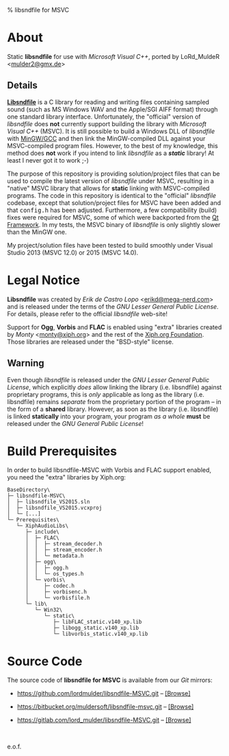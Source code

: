 % libsndfile for MSVC


# About #

Static **libsndfile** for use with *Microsoft Visual C++*, ported by LoRd_MuldeR &lt;<mulder2@gmx.de>&gt;

## Details ##

[**Libsndfile**](http://www.mega-nerd.com/libsndfile/) is a C library for reading and writing files containing sampled sound (such as MS Windows WAV and the Apple/SGI AIFF format) through one standard library interface. Unfortunately, the "official" version of *libsndfile* does **not** currently support building the library with *Microsoft Visual C++* (MSVC). It is still possible to build a Windows DLL of *libsndfile* with [MinGW/GCC](http://mingw-w64.sourceforge.net/) and then link the MinGW-compiled DLL against your MSVC-compiled program files. However, to the best of my knowledge, this method does **not** work if you intend to link *libsndfile* as a ***static*** library! At least I never got it to work ;-)

The purpose of this repository is providing solution/project files that can be used to compile the latest version of *libsndfile* under MSVC, resulting in a "native" MSVC library that allows for **static** linking with MSVC-compiled programs. The code in this repository is identical to the "official" *libsndfile* codebase, except that solution/project files for MSVC have been added and that <tt>config.h</tt> has been adjusted. Furthermore, a few compatibility (build) fixes were required for MSVC, some of which were backported from the [Qt Framework](https://www.qt.io/). In my tests, the MSVC binary of *libsndfile* is only slightly slower than the MinGW one.

My project/solution files have been tested to build smoothly under Visual Studio 2013 (MSVC 12.0) or 2015 (MSVC 14.0).


# Legal Notice #

**Libsndfile** was created by *Erik de Castro Lopo* &lt;<erikd@mega-nerd.com>&gt; and is released under the terms of the *GNU Lesser General Public License*. For details, please refer to the official *libsndfile* web-site!

Support for **Ogg**, **Vorbis** and **FLAC** is enabled using "extra" libraries created by *Monty* &lt;<monty@xiph.org>&gt; and the rest of the [Xiph.org Foundation](https://www.xiph.org/). Those libraries are released under the "BSD-style" license.

## Warning ##

Even though *libsndfile* is released under the *GNU Lesser General Public License*, which explicitly *does* allow linking the library (i.e. libsndfile) against proprietary programs, this is *only* applicable as long as the library (i.e. libsndfile) remains *separate* from the proprietary portion of the program &ndash; in the form of a **shared** library. However, as soon as the library (i.e. libsndfile) is linked **statically** into your program, your program *as a whole* **must** be released under the *GNU General Public License*!


# Build Prerequisites

In order to build libsndfile-MSVC with Vorbis and FLAC support enabled, you need the "extra" libraries by Xiph.org:
```
BaseDirectory\
├─ libsndfile-MSVC\
│  ├─ libsndfile_VS2015.sln
│  ├─ libsndfile_VS2015.vcxproj
│  └─ [...]
└─ Prerequisites\
   └─ XiphAudioLibs\
      ├─ include\
      │  ├─ FLAC\
      │  │  ├─ stream_decoder.h
      │  │  ├─ stream_encoder.h
      │  │  └─ metadata.h
      │  ├─ ogg\
      │  │  ├─ ogg.h
      │  │  └─ os_types.h
      │  └─ vorbis\
      │     ├─ codec.h
      │     ├─ vorbisenc.h
      │     └─ vorbisfile.h
      └─ lib\
         └─ Win32\
            └─ static\
               ├─ libFLAC_static.v140_xp.lib
               ├─ libogg_static.v140_xp.lib
               └─ libvorbis_static.v140_xp.lib
```

# Source Code #

The source code of **libsndfile for MSVC** is available from our *Git* mirrors:

* https://github.com/lordmulder/libsndfile-MSVC.git &ndash; [[Browse]](https://github.com/lordmulder/libsndfile-MSVC)

* https://bitbucket.org/muldersoft/libsndfile-msvc.git &ndash; [[Browse]](https://bitbucket.org/muldersoft/libsndfile-msvc)

* https://gitlab.com/lord_mulder/libsndfile-MSVC.git &ndash; [[Browse]](https://gitlab.com/lord_mulder/libsndfile-MSVC)

&nbsp;

e.o.f.
